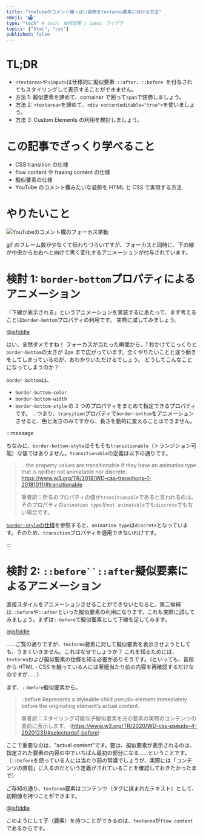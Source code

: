 ```yaml
---
title: "YouTubeのコメント欄っぽい装飾をtextarea要素に付ける方法"
emoji: "🗳"
type: "tech" # tech: 技術記事 / idea: アイデア
topics: ["html", "css"]
published: false
---
```


# TL;DR

- `<textarea>`や`<input>`は仕様的に擬似要素` ::after`、`::before `を付与されてもスタイリングして表示することができません。
- 方法 1: 擬似要素を諦めて、container で囲って`span`で装飾しましょう。
- 方法 2: `<textarea>`を諦めて、`<div contenteditable="true">`を使いましょう。
- 方法 3: Custom Elements の利用を検討しましょう。

# この記事でざっくり学べること

- CSS transition の仕様
- flow content や frasing content の仕様
- 擬似要素の仕様
- YouTube のコメント欄みたいな装飾を HTML と CSS で実現する方法

# やりたいこと

![YouTubeのコメント欄のフォーカス挙動](https://storage.googleapis.com/zenn-user-upload/g1w2w6j3gnk94y4ej061bhkxrxps)

gif のフレーム数が少なくて伝わりづらいですが、フォーカスと同時に、下の線が中央から左右へと向けて黒く変化するアニメーションが付与されています。

# 検討 1: `border-bottom`プロパティによるアニメーション

「下線が表示される」というアニメーションを実装するにあたって、まず考えることは`border-bottom`プロパティの利用です。
実際に試してみましょう。

@[jsfiddle](https://jsfiddle.net/asaszutaiga/gun0zt4x/28/)

はい、全然ダメですね！
フォーカスが当たった瞬間から、1 秒かけてじっくりと`border-bottom`の太さが 2px まで広がっています。全くやりたいことと違う動きをしてしまっているのが、おわかりいただけるでしょう。
どうしてこんなことになってしまうのか？

`border-bottom`は、

- `border-bottom-color`
- `border-bottom-width`
- `border-bottom-style`
  の 3 つのプロパティをまとめて指定できるプロパティです。
  …つまり、`transition`プロパティで`border-bottom`をアニメーションさせると、色と太さのみですから、長さを動的に変えることはできません。

:::message

ちなみに、`border-bottom-style`はそもそも`transitionable`（トランジション可能）な値ではありません。`transitionable`の定義は以下の通りです。

> ...the property values are transitionable if they have an animation type that is neither not animatable nor discrete. https://www.w3.org/TR/2018/WD-css-transitions-1-20181011/#transitionable
>
> 筆者訳：所与のプロパティの値が`transitionable`であると言われるのは、そのプロパティの`animation type`が`not animatable`でも`discrete`でもない場合です。

[`border-style`の仕様](https://www.w3.org/TR/2020/CR-css-backgrounds-3-20201222/#border-style)を参照すると、`animation type`は`discrete`となっています。そのため、`transition`プロパティを適用できないわけです。

:::

# 検討 2: ` ::before``::after `擬似要素によるアニメーション

直接スタイルをアニメーションさせることができないとなると、第二候補は`::before`や`::after`といった擬似要素の利用になります。これも実際に試してみましょう。まずは`::before`で擬似要素として下線を足してみます。

@[jsfiddle](https://jsfiddle.net/asaszutaiga/19e5byo3/6/)

……ご覧の通りですが、`textarea`要素に対して擬似要素を表示させようとしても、うまくいきません。これはなぜでしょうか？
これを知るためには、`textarea`および擬似要素の仕様を知る必要がありそうです。（といっても、普段から HTML・CSS を触っている人には至極当たり前の内容を再確認するだけなのですが……）

まず、`::before`擬似要素から。

> ::before
> Represents a styleable child pseudo-element immediately before the originating element’s actual content.
>
> 筆者訳：スタイリング可能な子擬似要素を元の要素の実際のコンテンツの直前に表示します。
> (https://www.w3.org/TR/2020/WD-css-pseudo-4-20201231/#selectordef-before)

ここで重要なのは、"actual content"です。要は、擬似要素が表示されるのは、指定された要素の内容の中でいちばん最初の部分になる……ということです。（`::before`を使っている人には当たり前の常識でしょうが、実際には「コンテンツの直前」に入るのだという定義がされていることを確認しておきたかったまで）

ご存知の通り、`textarea`要素はコンテンツ（タグに挟まれたテキスト）として、初期値を持つことができます。

@[jsfiddle](https://jsfiddle.net/asaszutaiga/qt1wdz6m/)

このようにして子（要素）を持つことができるのは、`textarea`が`flow content`であるからです。

<!-- TODO：コンテンツカテゴリーが`flow content`, `phreasing content`であることの説明 -->
<!-- TODO：よって、子要素を持つことができることの説明 -->
<!-- TODO：さらに、その子要素がスタイリングを受け付けないことの説明 -->
<!-- TODO：結論：子要素として追加される擬似要素にスタイリングすることができない -->
<!-- TODO： -->
